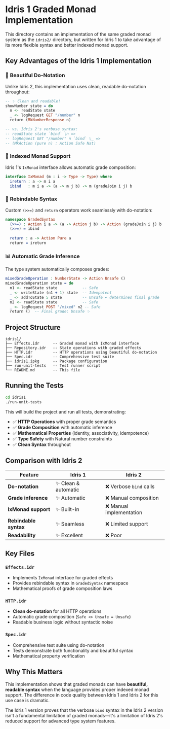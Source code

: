 # Idris 1 Graded Monad Implementation

This directory contains an implementation of the same graded monad system as the `idris2/` directory, but written for Idris 1 to take advantage of its more flexible syntax and better indexed monad support.

## Key Advantages of the Idris 1 Implementation

### 🎯 **Beautiful Do-Notation**
Unlike Idris 2, this implementation uses clean, readable do-notation throughout:

```idris
-- ✨ Clean and readable! 
showNumber state = do
  n <- readState state
  _ <- logRequest GET "/number" n
  return (MkNumberResponse n)

-- vs. Idris 2's verbose syntax:
-- readState state `bind` \n =>
-- logRequest GET "/number" n `bind` \_ =>
-- (MkAction (pure n) : Action Safe Nat)
```

### 🔧 **Indexed Monad Support**
Idris 1's `IxMonad` interface allows automatic grade composition:

```idris
interface IxMonad (m : i -> Type -> Type) where
  ireturn : a -> m i a
  ibind   : m i a -> (a -> m j b) -> m (gradeJoin i j) b
```

### 🚀 **Rebindable Syntax**
Custom `(>>=)` and `return` operators work seamlessly with do-notation:

```idris
namespace GradedSyntax
  (>>=) : Action i a -> (a -> Action j b) -> Action (gradeJoin i j) b
  (>>=) = ibind
  
  return : a -> Action Pure a
  return = ireturn
```

### 📊 **Automatic Grade Inference**
The type system automatically composes grades:

```idris
mixedGradeOperation : NumberState -> Action Unsafe ()
mixedGradeOperation state = do
  n1 <- readState state           -- Safe
  _ <- writeState (n1 + 1) state  -- Idempotent  
  _ <- addToState 5 state         -- Unsafe ← determines final grade
  n2 <- readState state           -- Safe
  _ <- logRequest POST "/mixed" n2 -- Safe
  return ()  -- Final grade: Unsafe ✨
```

## Project Structure

```
idris1/
├── Effects.idr      -- Graded monad with IxMonad interface
├── Repository.idr   -- State operations with graded effects  
├── HTTP.idr         -- HTTP operations using beautiful do-notation
├── Spec.idr         -- Comprehensive test suite
├── idris1.ipkg      -- Package configuration
├── run-unit-tests   -- Test runner script
└── README.md        -- This file
```

## Running the Tests

```bash
cd idris1
./run-unit-tests
```

This will build the project and run all tests, demonstrating:
- ✅ **HTTP Operations** with proper grade semantics
- ✅ **Grade Composition** with automatic inference
- ✅ **Mathematical Properties** (identity, associativity, idempotence)
- ✅ **Type Safety** with Natural number constraints
- ✅ **Clean Syntax** throughout

## Comparison with Idris 2

| Feature | Idris 1 | Idris 2 |
|---------|---------|---------|
| **Do-notation** | ✨ Clean & automatic | ❌ Verbose `bind` calls |
| **Grade inference** | ✨ Automatic | ❌ Manual composition |
| **IxMonad support** | ✨ Built-in | ❌ Manual implementation |
| **Rebindable syntax** | ✨ Seamless | ❌ Limited support |
| **Readability** | ✨ Excellent | ❌ Poor |

## Key Files

### `Effects.idr`
- Implements `IxMonad` interface for graded effects
- Provides rebindable syntax in `GradedSyntax` namespace
- Mathematical proofs of grade composition laws

### `HTTP.idr`  
- **Clean do-notation** for all HTTP operations
- Automatic grade composition (`Safe <> Unsafe = Unsafe`)
- Readable business logic without syntactic noise

### `Spec.idr`
- Comprehensive test suite using do-notation
- Tests demonstrate both functionality and beautiful syntax
- Mathematical property verification

## Why This Matters

This implementation shows that graded monads can have **beautiful, readable syntax** when the language provides proper indexed monad support. The difference in code quality between Idris 1 and Idris 2 for this use case is dramatic.

The Idris 1 version proves that the verbose `bind` syntax in the Idris 2 version isn't a fundamental limitation of graded monads—it's a limitation of Idris 2's reduced support for advanced type system features.